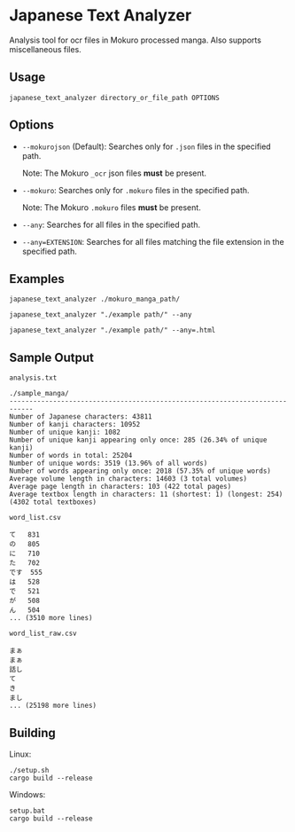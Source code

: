 # Japanese Text Analyzer

Analysis tool for ocr files in Mokuro processed manga. Also supports miscellaneous files.

## Usage

```
japanese_text_analyzer directory_or_file_path OPTIONS
```

## Options

- `--mokurojson` (Default): Searches only for `.json` files in the specified path.

    Note: The Mokuro `_ocr` json files **must** be present.

- `--mokuro`: Searches only for `.mokuro` files in the specified path.

    Note: The Mokuro `.mokuro` files **must** be present.

- `--any`: Searches for all files in the specified path.

- `--any=EXTENSION`: Searches for all files matching the file extension in the specified path.

## Examples

```
japanese_text_analyzer ./mokuro_manga_path/
```
```
japanese_text_analyzer "./example path/" --any
```
```
japanese_text_analyzer "./example path/" --any=.html
```

## Sample Output

`analysis.txt`
```
./sample_manga/
----------------------------------------------------------------------------
Number of Japanese characters: 43811
Number of kanji characters: 10952
Number of unique kanji: 1082
Number of unique kanji appearing only once: 285 (26.34% of unique kanji)
Number of words in total: 25204
Number of unique words: 3519 (13.96% of all words)
Number of words appearing only once: 2018 (57.35% of unique words)
Average volume length in characters: 14603 (3 total volumes)
Average page length in characters: 103 (422 total pages)
Average textbox length in characters: 11 (shortest: 1) (longest: 254) (4302 total textboxes)
```

`word_list.csv`
```
て	831
の	805
に	710
た	702
です	555
は	528
で	521
が	508
ん	504
... (3510 more lines)
```

`word_list_raw.csv`
```
まぁ
まぁ
話し
て
き
まし
... (25198 more lines)
```

## Building

Linux:
```
./setup.sh
cargo build --release
```

Windows:
```
setup.bat
cargo build --release
```
